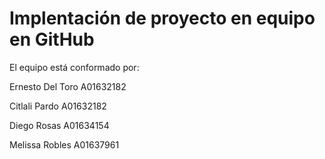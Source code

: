 # Implentación de proyecto en equipo en GitHub
El equipo está conformado por:

Ernesto Del Toro A01632182

Citlali Pardo A01632182

Diego Rosas A01634154

Melissa Robles A01637961
